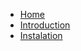 <!-- docs/_sidebar.md -->
- [Home](/)
- [Introduction](introduction.md)
- [Instalation](instalation.md)
